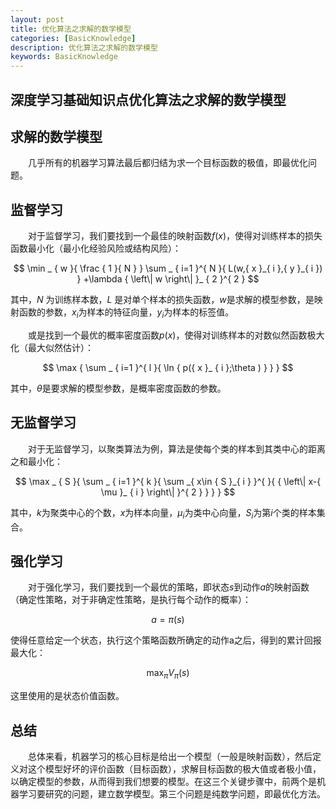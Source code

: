 ```yaml
---
layout: post
title: 优化算法之求解的数学模型
categories: [BasicKnowledge]
description: 优化算法之求解的数学模型
keywords: BasicKnowledge
---
```



深度学习基础知识点优化算法之求解的数学模型
---

## 求解的数学模型
&emsp;&emsp;几乎所有的机器学习算法最后都归结为求一个目标函数的极值，即最优化问题。

## 监督学习
&emsp;&emsp;对于监督学习，我们要找到一个最佳的映射函数$f(x)$，使得对训练样本的损失函数最小化（最小化经验风险或结构风险）：

$$
\min _ { w }{ \frac { 1 }{ N }  } \sum _ { i=1 }^{ N }{ L(w,{ x }_{ i },{ y }_{ i }) } +\lambda { \left\| w \right\|  }_ { 2 }^{ 2 }
$$

其中，$N$ 为训练样本数，$L$ 是对单个样本的损失函数，$w$是求解的模型参数，是映射函数的参数，${ x }  _  { i }$为样本的特征向量，${ y }  _  { i }$为样本的标签值。

&emsp;&emsp;或是找到一个最优的概率密度函数$p(x)$，使得对训练样本的对数似然函数极大化（最大似然估计）：

$$
\max { \sum _ { i=1 }^{ l }{ \ln { p({ x }_ { i };\theta ) }  }  } 
$$

其中，$\theta$是要求解的模型参数，是概率密度函数的参数。

## 无监督学习
&emsp;&emsp;对于无监督学习，以聚类算法为例，算法是使每个类的样本到其类中心的距离之和最小化：

$$
\max _ { S }{ \sum _ { i=1 }^{ k }{ \sum _{ x\in { S }_{ i } }^{  }{ { \left\| x-{ \mu  }_ { i } \right\|  }^{ 2 } }  }  } 
$$

其中，$k$为聚类中心的个数，$x$为样本向量，${ \mu  }  _  { i }$为类中心向量，${ S }  _  { i }$为第$i$个类的样本集合。

## 强化学习
&emsp;&emsp;对于强化学习，我们要找到一个最优的策略，即状态$s$到动作$a$的映射函数（确定性策略，对于非确定性策略，是执行每个动作的概率）：

$$
a=\pi (s)
$$

使得任意给定一个状态，执行这个策略函数所确定的动作a之后，得到的累计回报最大化：

$$
\max _ { \pi  }{ { V }_ { \pi  }(s) } 
$$

这里使用的是状态价值函数。

## 总结
&emsp;&emsp;总体来看，机器学习的核心目标是给出一个模型（一般是映射函数），然后定义对这个模型好坏的评价函数（目标函数），求解目标函数的极大值或者极小值，以确定模型的参数，从而得到我们想要的模型。在这三个关键步骤中，前两个是机器学习要研究的问题，建立数学模型。第三个问题是纯数学问题，即最优化方法。
